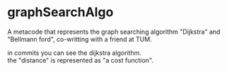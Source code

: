 # graphSearchAlgo
A metacode that represents the graph searching algorithm "Dijkstra" and "Bellmann ford", co-writting with a friend at TUM.

in commits you can see the dijkstra algorithm.  
the "distance" is represented as "a cost function".
